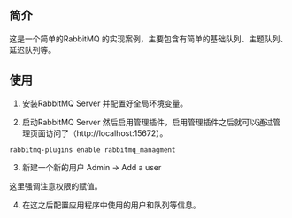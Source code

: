 ## 简介
这是一个简单的RabbitMQ 的实现案例，主要包含有简单的基础队列、主题队列、延迟队列等。

## 使用
1. 安装RabbitMQ Server 并配置好全局环境变量。

2. 启动RabbitMQ Server 然后启用管理插件，启用管理插件之后就可以通过管理页面访问了（http://localhost:15672）。
```shell script
rabbitmq-plugins enable rabbitmq_managment
```

3. 新建一个新的用户
Admin -> Add a user 

这里强调注意权限的赋值。

4. 在这之后配置应用程序中使用的用户和队列等信息。